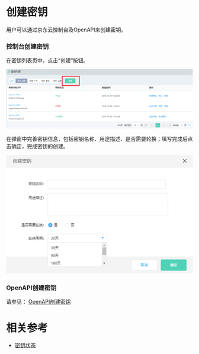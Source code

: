 # 创建密钥

用户可以通过京东云控制台及OpenAPI来创建密钥。

### 控制台创建密钥

在密钥列表页中，点击“创建”按钮。

![创建密钥](/image/Key-Management-Service/创建密钥.png)

在弹窗中完善密钥信息，包括密钥名称、用途描述、是否需要轮换；填写完成后点击确定，完成密钥的创建。

![创建密钥弹窗](/image/Key-Management-Service/创建密钥弹窗.png)

### OpenAPI创建密钥
请参见： [OpenAPI创建密钥](/API/Key-Management-Service/Key-Management-Service/createKey.md)


# 相关参考
- [密钥状态](Status.md)
